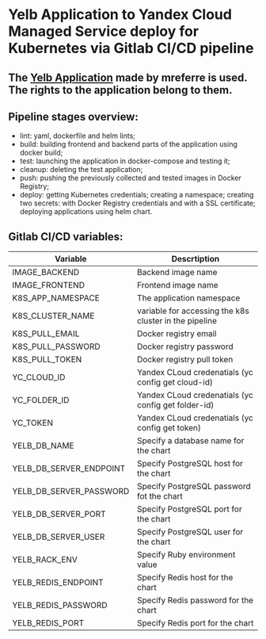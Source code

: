 # Yelb Application to Yandex Cloud Managed Service deploy for Kubernetes via Gitlab CI/CD pipeline
## The [Yelb Application](https://github.com/mreferre/yelb) made by mreferre is used. The rights to the application belong to them.
## Pipeline stages overview:
- lint: yaml, dockerfile and helm lints;
- build: building frontend and backend parts of the application using docker build;
- test: launching the application in docker-compose and testing it;
- cleanup: deleting the test application;
- push: pushing the previously collected and tested images in Docker Registry;
- deploy: getting Kubernetes credentials; creating a namespace; creating two secrets: with Docker Registry credentials and with a SSL certificate; deploying applications using helm chart.

## Gitlab CI/CD variables:
| Variable                | Descrtiption                                           |
|-------------------------|--------------------------------------------------------|
| IMAGE_BACKEND           | Backend image name                                     |
| IMAGE_FRONTEND          | Frontend image name                                    |
| K8S_APP_NAMESPACE       | The application namespace                              |
| K8S_CLUSTER_NAME        | variable for accessing the k8s cluster in the pipeline |
| K8S_PULL_EMAIL          | Docker registry email                                  |
| K8S_PULL_PASSWORD       | Docker registry password                               |
| K8S_PULL_TOKEN          | Docker registry pull token                             |
| YC_CLOUD_ID             | Yandex CLoud credenatials (yc config get cloud-id)     |
| YC_FOLDER_ID            | Yandex CLoud credenatials (yc config get folder-id)    |
| YC_TOKEN                | Yandex CLoud credenatials (yc config get token)        |
| YELB_DB_NAME            | Specify a database name for the chart                  |
| YELB_DB_SERVER_ENDPOINT | Specify PostgreSQL host for the chart                  |
| YELB_DB_SERVER_PASSWORD | Specify PostgreSQL password fot the chart              |
| YELB_DB_SERVER_PORT     | Specify PostgreSQL port for the chart                  |
| YELB_DB_SERVER_USER     | Specify PostgreSQL user for the chart                  |
| YELB_RACK_ENV           | Specify Ruby environment value                         |
| YELB_REDIS_ENDPOINT     | Specify Redis host for the chart                       |
| YELB_REDIS_PASSWORD     | Specify Redis password for the chart                   |
| YELB_REDIS_PORT         | Specify Redis port for the chart                       |
